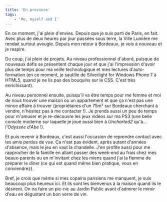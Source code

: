 ```yaml
---
title: 'En province'
tags:
    - 'Me, myself and I'
---
```


En ce moment, j'ai plein d'envies. Depuis que je suis parti de Paris, en fait.
Avec plus de deux heures par jour passées sous terre, la Ville Lumière me
rendait surtout aveugle. Depuis mon retour à Bordeaux, je vois à nouveau et je
respire.

<!-- more -->

Du coup, j'ai plein de projets. Au niveau professionnel d'abord, puisque de
nouveaux défis se présentent chaque jour et que j'ai l'impression d'avoir plus
de temps pour ma veille technologique et mes lectures d'auto-formation (en ce
moment, je sautille de <span lang="en">Silverlight for Windows Phone 7</span> à
HTML5, quand je ne lis pas des bouquins sur le CSS. C'est très enrichissant).

Au niveau personnel ensuite, puisqu'il va être temps pour me femme et moi de
nous trouver une maison ou un appartement et que ça n'est pas une mince affaire
à trouver (propriétaires d'un 75m² sur Bordeaux cherchant à vendre, n'hésitez
pas à me contacter !). Je prends aussi un peu de temps pour m'amuser et je
re-découvre les jeux vidéos sur ma PS3 (une belle console moderne sur laquelle
je joue aussi bien à _Uncharted2_ qu'à… _l'Odyssée d'Abe_ !).

Et puis revenir à Bordeaux, c'est aussi l'occasion de reprendre contact avec les
amis perdus de vue. Ça n'est pas évident, après autant d'années d'absence, mais
le jeu en vaut la chandelle. J'en profite aussi pour me rapprocher de la famille
en allant passer des week-end au frais chez mes beaux-parents ou en m'invitant
chez les miens quand j'ai la flemme de préparer le dîner (ce qui est quand même
bien pratique, vous en conviendrez).

Bref, je crois que même si mes copains parisiens me manquent, je suis beaucoup
plus heureux ici. Et ils sont les bienvenus à la maison quand ils le désirent.
On ira faire un pic-nic au Jardin Public avant d'admirer le miroir d'eau en
dégustant un bon verre de vin.
